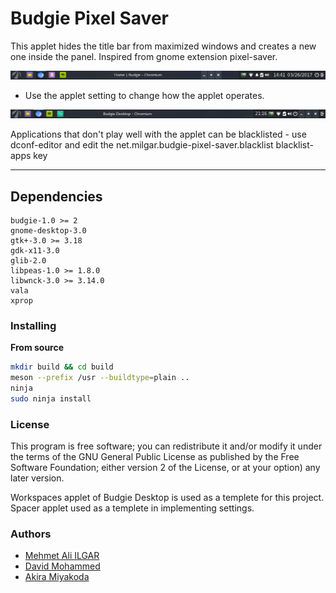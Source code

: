 # Budgie Pixel Saver
This applet hides the title bar from maximized windows and creates a new one inside the panel. Inspired from gnome extension pixel-saver.

![Screenshot](screenshot.jpg)

* Use the applet setting to change how the applet operates. 

![Screenshot](screenshot2.jpg)

Applications that don't play well with the applet can be blacklisted - use dconf-editor and
edit the net.milgar.budgie-pixel-saver.blacklist blacklist-apps key

---

## Dependencies
```
budgie-1.0 >= 2
gnome-desktop-3.0
gtk+-3.0 >= 3.18
gdk-x11-3.0
glib-2.0
libpeas-1.0 >= 1.8.0
libwnck-3.0 >= 3.14.0
vala
xprop
```

### Installing

**From source**  
```bash
mkdir build && cd build
meson --prefix /usr --buildtype=plain ..
ninja
sudo ninja install
```

### License
This program is free software; you can redistribute it and/or modify it under the terms of the GNU General Public License as published by the Free Software Foundation; either version 2 of the License, or at your option) any later version.

Workspaces applet of Budgie Desktop is used as a templete for this project. Spacer applet used as a templete in implementing settings.

### Authors

 - [Mehmet Ali ILGAR](https://github.com/ilgarmehmetali) 
 - [David Mohammed](https://github.com/fossfreedom)
 - [Akira Miyakoda](https://github.com/AkiraMiyakoda)
